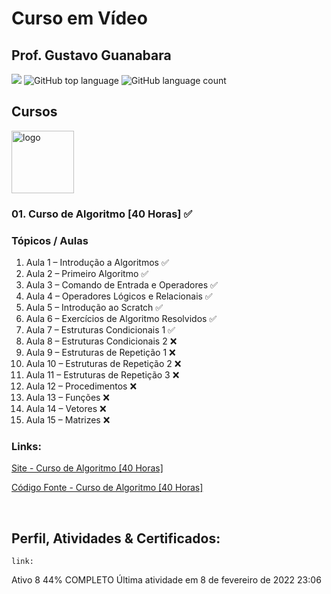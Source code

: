 # Curso em Vídeo

## Prof. Gustavo Guanabara

[![](https://img.shields.io/badge/made_by-eduardodsr-green)](https://github.com/eduardodsr/)
![GitHub top language](https://img.shields.io/github/languages/top/eduardodsr/AluraOracleONE)
![GitHub language count](https://img.shields.io/github/languages/count/eduardodsr/AluraOracleONE)



## Cursos

<img src="https://www.cursoemvideo.com/wp-content/uploads/bb-plugin/cache/algoritmos-circle.jpg" alt="logo" width="100px" /> 

### 01. Curso de Algoritmo [40 Horas] ✅ 








### Tópicos / Aulas

1. Aula 1 – Introdução a Algoritmos  ✅
2. Aula 2 – Primeiro Algoritmo ✅
3. Aula 3 – Comando de Entrada e Operadores ✅
4. Aula 4 – Operadores Lógicos e Relacionais ✅
5. Aula 5 – Introdução ao Scratch ✅
6. Aula 6 – Exercícios de Algoritmo Resolvidos ✅
7. Aula 7 – Estruturas Condicionais 1 ✅
8. Aula 8 – Estruturas Condicionais 2 ❌
9. Aula 9 – Estruturas de Repetição 1 ❌
10. Aula 10 – Estruturas de Repetição 2 ❌
11. Aula 11 – Estruturas de Repetição 3 ❌
12. Aula 12 – Procedimentos ❌
13. Aula 13 – Funções ❌
14. Aula 14 – Vetores ❌
15. Aula 15 – Matrizes ❌



### Links: 

[Site - Curso de Algoritmo [40 Horas]](https://www.cursoemvideo.com/curso/curso-de-algoritmo/)

[Código Fonte - Curso de Algoritmo [40 Horas]](https://github.com/eduardodsr/) 
        

<br>

## Perfil, Atividades & Certificados: 

  `link:`   





Ativo 8
44% COMPLETO
Última atividade em 8 de fevereiro de 2022 23:06



